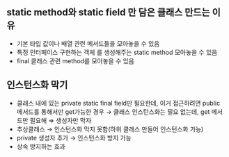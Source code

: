 ## static method와 static field 만 담은 클래스 만드는 이유

- 기본 타입 값이나 배열 관련 메서드들을 모아놓을 수 있음
- 특정 인터페이스 구현하는 객체 를 생성해주는 static method 모아놓을 수 있음
- final 클래스 관련 method를 모아놓을 수 있음

## 인스턴스화 막기

- 클래스 내에 있는 private static final field만 필요한데, 이거 접근하려면 public 메서드를 통해서만 get가능한 경우 → 클래스 인스턴스화는 필요 없는데, get 메서드만 필요해 ⇒ 생성자만 막자
- 추상클래스 → 인스턴스화 막지 못함(하위 클래스 만들어 인스턴스화 가능)
- private 생성자 추가 → 인스턴스화 방지 가능
- 상속 방지하는 효과